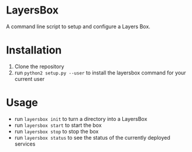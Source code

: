 # LayersBox
A command line script to setup and configure a Layers Box.

# Installation
1. Clone the repository
2. run `python2 setup.py --user` to install the layersbox command for your current user

# Usage
* run `layersbox init` to turn a directory into a LayersBox
* run `layersbox start` to start the box
* run `layersbox stop` to stop the box
* run `layersbox status` to see the status of the currently deployed services
